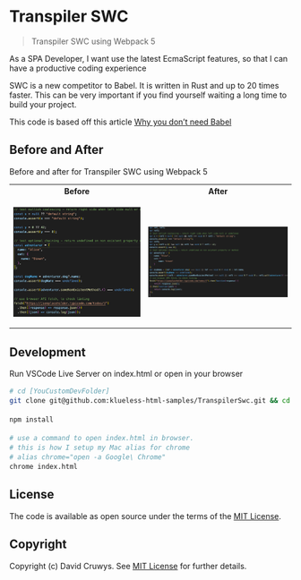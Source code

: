 # Transpiler SWC

> Transpiler SWC using Webpack 5

As a SPA Developer, I want use the latest EcmaScript features, so that I can have a productive coding experience

SWC is a new competitor to Babel. It is written in Rust and up to 20 times faster. This can be very important if you find yourself waiting a long time to build your project.

This code is based off this article [Why you don’t need Babel](https://blog.logrocket.com/why-you-dont-need-babel/)

## Before and After

Before and after for Transpiler SWC using Webpack 5

<table>
<tr>
  <th>Before</th>
  <th>After</th>
</tr>
<tr>
  <td>
  
  ![Before](shot-before.png 'Before screenshot')
  
  </td>
  <td>
  
  ![After](shot-after.png 'After screenshot')
  
  </td>
</tr>
</table>

## Development

Run VSCode Live Server on index.html or open in your browser

```bash
# cd [YouCustomDevFolder]
git clone git@github.com:klueless-html-samples/TranspilerSwc.git && cd TranspilerSwc

npm install

# use a command to open index.html in browser.
# this is how I setup my Mac alias for chrome
# alias chrome="open -a Google\ Chrome"
chrome index.html
```

## License

The code is available as open source under the terms of the [MIT License](https://opensource.org/licenses/MIT).

## Copyright

Copyright (c) David Cruwys. See [MIT License](LICENSE.txt) for further details.
